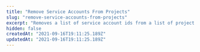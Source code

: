 ```yaml
---
title: "Remove Service Accounts From Projects"
slug: "remove-service-accounts-from-projects"
excerpt: "Removes a list of service account ids from a list of project ids"
hidden: false
createdAt: "2021-09-16T19:11:25.189Z"
updatedAt: "2021-09-16T19:11:25.189Z"
---
```

